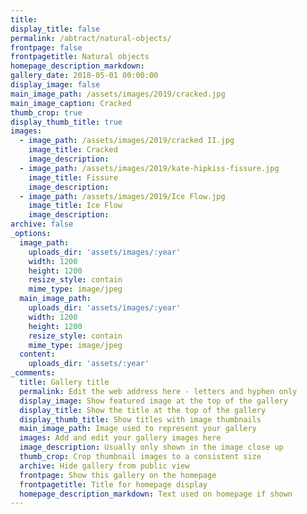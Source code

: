 ```yaml
---
title:
display_title: false
permalink: /abtract/natural-objects/
frontpage: false
frontpagetitle: Natural objects
homepage_description_markdown:
gallery_date: 2018-05-01 00:00:00
display_image: false
main_image_path: /assets/images/2019/cracked.jpg
main_image_caption: Cracked
thumb_crop: true
display_thumb_title: true
images:
  - image_path: /assets/images/2019/cracked II.jpg
    image_title: Cracked
    image_description:
  - image_path: /assets/images/2019/kate-hipkiss-fissure.jpg
    image_title: Fissure
    image_description:
  - image_path: /assets/images/2019/Ice Flow.jpg
    image_title: Ice Flow
    image_description:
archive: false
_options:
  image_path:
    uploads_dir: 'assets/images/:year'
    width: 1200
    height: 1200
    resize_style: contain
    mime_type: image/jpeg
  main_image_path:
    uploads_dir: 'assets/images/:year'
    width: 1200
    height: 1200
    resize_style: contain
    mime_type: image/jpeg
  content:
    uploads_dir: 'assets/:year'
_comments:
  title: Gallery title
  permalink: Edit the web address here - letters and hyphen only
  display_image: Show featured image at the top of the gallery
  display_title: Show the title at the top of the gallery
  display_thumb_title: Show titles with image thumbnails
  main_image_path: Image used to represent your gallery
  images: Add and edit your gallery images here
  image_description: Usually only shown in the image close up
  thumb_crop: Crop thumbnail images to a consistent size
  archive: Hide gallery from public view
  frontpage: Show this gallery on the homepage
  frontpagetitle: Title for homepage display
  homepage_description_markdown: Text used on homepage if shown
---
```


